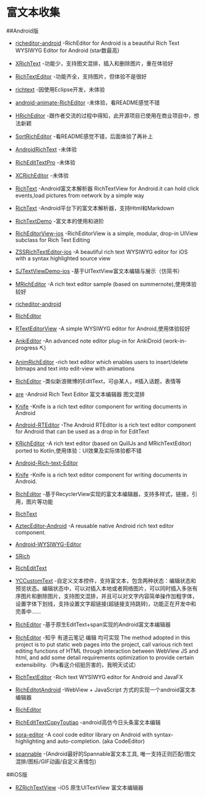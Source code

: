 # 富文本收集

##Android版
- [richeditor-android](https://github.com/wasabeef/richeditor-android) -RichEditor for Android is a beautiful Rich Text WYSIWYG Editor for Android (star数最高)

- [XRichText](https://github.com/sendtion/XRichText) -功能少，支持图文混排，插入和删除图片，重在体验好

- [RichTextEditor](https://github.com/huzhenjie/RichTextEditor) -功能齐全，支持图片，但体验不是很好

- [richtext](https://github.com/fancylee/richtext) -因使用Eclipse开发，未体验

- [android-animate-RichEditor](https://github.com/xmuSistone/android-animate-RichEditor) -未体验，看README感觉不错

- [HRichEditor](https://github.com/huangdali/HRichEditor) -跟作者交流的过程中得知，此开源项目已使用在商业项目中，想法新颖

- [SortRichEditor](https://github.com/Hitomis/SortRichEditor) -看README感觉不错，后面体验了再补上

- [AndroidRichText](https://github.com/Luction/AndroidRichText) -未体验

- [RichEditTextPro](https://github.com/aishang5wpj/RichEditTextPro) -未体验

- [XCRichEditor](https://github.com/jczmdeveloper/XCRichEditor) -未体验

- [RichText](https://github.com/moonChenHaohui/RichText) -Android富文本解析器 RichTextView for Android.it can hold click events,load pictures from network by a simple way

- [RichText](https://github.com/zzhoujay/RichText) -Android平台下的富文本解析器，支持Html和Markdown

- [RichTextDemo](https://github.com/xiong199208/RichTextDemo) -富文本的使用和进阶

- [RichEditorView-ios](https://github.com/cjwirth/RichEditorView) -RichEditorView is a simple, modular, drop-in UIView subclass for Rich Text Editing

- [ZSSRichTextEditor-ios](https://github.com/nnhubbard/ZSSRichTextEditor) -A beautiful rich text WYSIWYG editor for iOS with a syntax highlighted source view

- [SJTextViewDemo-ios](https://github.com/576410448/SJTextViewDemo) -基于UITextView富文本编辑与展示（仿简书）

- [MRichEditor](https://github.com/Even201314/MRichEditor) -A rich text editor sample (based on summernote),使用体验较好

- [richeditor-android](https://github.com/luozhimin0918/richeditor-android)

- [RichEditor](https://github.com/tz-xiaomage/RichEditor)

- [RTextEditorView](https://github.com/jkennethcarino/RTextEditorView) -A simple WYSIWYG editor for Android,使用体验较好

- [AnkiEditor](https://github.com/jkennethcarino/AnkiEditor) -An advanced note editor plug-in for AnkiDroid (work-in-progress :pick:)

- [AnimRichEditor](https://github.com/xmuSistone/AnimRichEditor) -rich text editor which enables users to insert/delete bitmaps and text into edit-view with animations

- [RichEditor](https://github.com/JustYJQ/RichEditor) -类似新浪微博的EditText，可@某人，#插入话题，表情等

- [are](https://github.com/chinalwb/are) -Android Rich Text Editor 富文本编辑器 图文混排

- [Knife](https://github.com/mthli/Knife) -Knife is a rich text editor component for writing documents in Android

- [Android-RTEditor](https://github.com/1gravity/Android-RTEditor) -The Android RTEditor is a rich text editor component for Android that can be used as a drop in for EditText

- [KRichEditor](https://github.com/daothanhduy305/KRichEditor) -A rich text editor (based on QuillJs and MRichTextEditor) ported to Kotlin,使用体验：UI效果及实际体验都不错

- [Android-Rich-text-Editor](https://github.com/chinalwb/Android-Rich-text-Editor)

- [Knife](https://github.com/mthli/Knife) -Knife is a rich text editor component for writing documents in Android.

- [RichEditor](https://github.com/DrownCoder/RichEditor) -基于RecyclerView实现的富文本编辑器，支持多样式，链接，引用，图片等功能

- [RichText](https://github.com/oyd5201/RichText)

- [AztecEditor-Android](https://github.com/wordpress-mobile/AztecEditor-Android) -A reusable native Android rich text editor component.

- [Android-WYSIWYG-Editor](https://github.com/irshuLx/Android-WYSIWYG-Editor)

- [SRich](https://github.com/ChyengJason/SRich)

- [RichEditText](https://github.com/lwq0739/RichEditText)

- [YCCustomText](https://github.com/yangchong211/YCCustomText) -自定义文本控件，支持富文本，包含两种状态：编辑状态和预览状态。编辑状态中，可以对插入本地或者网络图片，可以同时插入多张有序图片和删除图片，支持图文混排，并且可以对文字内容简单操作加粗字体，设置字体下划线，支持设置文字超链接(超链接支持跳转)，功能正在开发中和完善中……

- [RichEditor](https://github.com/yuruiyin/RichEditor) -基于原生EditText+span实现的Android富文本编辑器

- [RichEditor](https://github.com/RexSuper/RichEditor) -知乎 有道云笔记 编辑 均可实现 The method adopted in this project is to put static web pages into the project, call various rich text editing functions of HTML through interaction between WebView JS and html, and add some detail requirements optimization to provide certain extensibility.（Ps看这介绍挺厉害的，我明天试试）

- [RichTextEditor](https://github.com/dankito/RichTextEditor) -Rich text WYSIWYG editor for Android and JavaFX

- [RichEditotAndroid](https://github.com/ZQ330093887/RichEditotAndroid) -WebView + JavaScript 方式的实现一个android富文本编辑器

- [RichEditor](https://github.com/RexSuper/RichEditor)

- [RichEditTextCopyToutiao](https://github.com/lihangleo2/RichEditTextCopyToutiao) -android高仿今日头条富文本编辑

- [sora-editor](https://github.com/Rosemoe/sora-editor) -A cool code editor library on Android with syntax-highlighting and auto-completion. (aka CodeEditor)

- [spannable](https://github.com/liangjingkanji/spannable) -(Android最好的Spannable富文本工具, 唯一支持正则匹配/图文混排/图标/GIF动画/自定义表情包)

##iOS版
- [RZRichTextView](https://github.com/rztime/RZRichTextView) -iOS 原生UITextView 富文本编辑器
